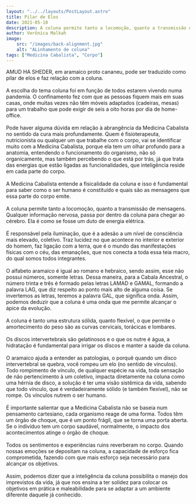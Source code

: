 ```yaml
---
layout: "../../layouts/PostLayout.astro"
title: Pilar de Elos
date: 2021-05-10
description: A coluna permite tanto a locomoção, quanto a transmissão de mensagens. Qualquer informação nervosa, passa por dentro da coluna para chegar ao cérebro.
author: Verônica Malkah
image:
    src: "/images/back-alignment.jpg"
    alt: "ALinhamento de coluna"
tags: ["Medicina Cabalista", "Corpo"]
---
```


AMUD HA SHEDER, em aramaico proto cananeu, pode ser traduzido como pilar de elos e faz relação com a coluna.
<br />
<br />
A escolha do tema coluna foi em função de todos estarem vivendo numa pandemia. O confinamento fez com que as pessoas fiquem mais em suas casas, onde muitas vezes não têm móveis adaptados (cadeiras, mesas) para um trabalho que pode exigir de seis a oito horas por dia de home-office. 
<br />
<br />
Pode haver alguma dúvida em relação à abrangência da Medicina Cabalista no sentido da cura mais profundamente. Quem é fisioterapeuta, nutricionista ou qualquer um que trabalhe com o corpo, vai se identificar muito com a Medicina Cabalista, porque ela tem um olhar profundo para a anatomia, entendendo o funcionamento do organismo, não só organicamente, mas também percebendo o que está por trás, já que trata das energias que estão ligadas as funcionalidades, que inteligência reside em cada parte do corpo. 
<br />
<br />
A Medicina Cabalista entende a fisicalidade da coluna e isso é fundamental para saber como o ser humano é constituído e quais são as mensagens que essa parte do corpo emite. 
<br />
<br />
A coluna permite tanto a locomoção, quanto a transmissão de mensagens. Qualquer informação nervosa, passa por dentro da coluna para chegar ao cérebro. Ela é como se fosse um duto de energia elétrica.
<br />
<br />
É responsável pela iluminação, que é a adesão a um nível de consciência mais elevado, coletivo. Traz lucidez no que acontece no interior e exterior do homem, faz ligação com a terra, que é o mundo das manifestações físicas com o céu, das emanações, que nos conecta a toda essa teia macro, do qual somos todos integrantes. 
<br />
<br />
O alfabeto aramaico é igual ao romano e hebraico, sendo assim, esse não possui números, somente letras. Dessa maneira, para a Cabala Ancestral, o número trinta e três é formado pelas letras LAMAD e GAMAL, formando a palavra LAG, que diz respeito ao ponto mais alto de alguma coisa. Se invertemos as letras, teremos a palavra GAL, que significa onda. Assim, podemos deduzir que a coluna é uma onda que me permite alcançar o ápice da evolução. 
<br />
<br />
A coluna é tanto uma estrutura sólida, quanto flexível, o que permite o amortecimento do peso são as curvas cervicais, torácicas e lombares. 
<br />
<br />
Os discos intervertebrais são gelatinosos e o que os nutre é água,  a hidratação é fundamental para irrigar os discos e manter a saúde da coluna.
<br />
<br />
O aramaico ajuda a entender as patologias, o porquê quando um disco intervertebral se quebra, você rompeu um elo (no sentido de vínculos). Todo rompimento de vínculo, de qualquer espécie na vida, toda sensação de não pertencimento à um coletivo, impacta diretamente na coluna como uma hérnia de disco, a solução é ter uma visão sistêmica da vida, sabendo que todo vínculo, que é verdadeiramente sólido (e também flexível), não se rompe. Os vínculos nutrem o ser humano.
<br />
<br />
É importante salientar que a Medicina Cabalista não se baseia num pensamento cartesiano, cada organismo reage de uma forma. Todos têm um órgão de choque, que é um ponto frágil, que se torna uma porta aberta. Se o indivíduo tem um corpo saudável, normalmente, o impacto dos acontecimentos atinge o órgão de choque.
<br />
<br />
Todos os sentimentos e experiências ruins reverberam no corpo. Quando nossas emoções se depositam na coluna, a capacidade de esforço fica comprometida, fazendo com que mais esforço seja necessário para alcançar os objetivos.
<br />
<br />
Assim, podemos dizer que a inteligência da coluna possibilita o manejo dos imprevistos da vida, já que nos ensina a ter solidez para colocar os objetivos em prática e maleabilidade para se adaptar a um ambiente diferente daquele já conhecido.